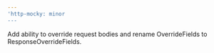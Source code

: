 ```yaml
---
'http-mocky: minor
---
```


Add ability to override request bodies and rename OverrideFields to ResponseOverrideFields.
